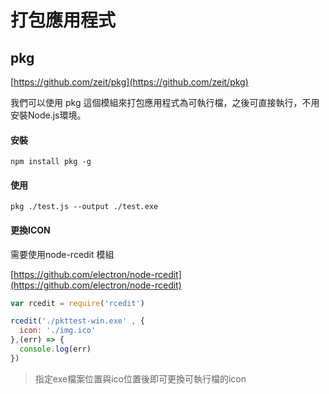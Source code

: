 # 打包應用程式

## pkg

[https://github.com/zeit/pkg](https://github.com/zeit/pkg)

我們可以使用 pkg 這個模組來打包應用程式為可執行檔，之後可直接執行，不用安裝Node.js環境。

#### 安裝

```
npm install pkg -g
```

#### 使用

```
pkg ./test.js --output ./test.exe
```

#### 更換ICON

需要使用node-rcedit 模組

[https://github.com/electron/node-rcedit](https://github.com/electron/node-rcedit)

```js
var rcedit = require('rcedit')

rcedit('./pkttest-win.exe' , {
  icon: './img.ico'
},(err) => {
  console.log(err)
})
```

> 指定exe檔案位置與ico位置後即可更換可執行檔的icon




